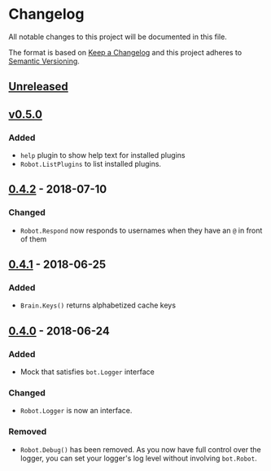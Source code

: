 # Changelog

All notable changes to this project will be documented in this file.

The format is based on [Keep a Changelog](http://keepachangelog.com/en/1.0.0/)
and this project adheres to [Semantic Versioning](http://semver.org/spec/v2.0.0.html).

## [Unreleased](https://github.com/botopolis/bot/compare/v0.5.0...master)

## [v0.5.0](https://github.com/botopolis/bot/compare/v0.4.2...v0.5.0)

### Added

- `help` plugin to show help text for installed plugins
- `Robot.ListPlugins` to list installed plugins.

## [0.4.2](https://github.com/botopolis/bot/compare/v0.4.1...v0.4.2) - 2018-07-10

### Changed

- `Robot.Respond` now responds to usernames when they have an `@` in front of them

## [0.4.1](https://github.com/botopolis/bot/compare/v0.4.0...v0.4.1) - 2018-06-25

### Added

- `Brain.Keys()` returns alphabetized cache keys

## [0.4.0](https://github.com/botopolis/bot/compare/v0.3.0...v0.4.0) - 2018-06-24

### Added

- Mock that satisfies `bot.Logger` interface

### Changed

- `Robot.Logger` is now an interface.

### Removed

- `Robot.Debug()` has been removed. As you now have full control over the logger, you can set your logger's log level without involving `bot.Robot`.
